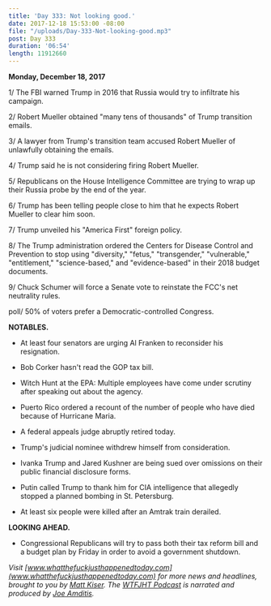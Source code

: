 ```yaml
---
title: 'Day 333: Not looking good.'
date: 2017-12-18 15:53:00 -08:00
file: "/uploads/Day-333-Not-looking-good.mp3"
post: Day 333
duration: '06:54'
length: 11912660
---
```


**Monday, December 18, 2017**

1/ The FBI warned Trump in 2016 that Russia would try to infiltrate his campaign.

2/ Robert Mueller obtained "many tens of thousands" of Trump transition emails.

3/ A lawyer from Trump's transition team accused Robert Mueller of unlawfully obtaining the emails.

4/ Trump said he is not considering firing Robert Mueller.

5/ Republicans on the House Intelligence Committee are trying to wrap up their Russia probe by the end of the year.

6/ Trump has been telling people close to him that he expects Robert Mueller to clear him soon.

7/ Trump unveiled his "America First" foreign policy.

8/ The Trump administration ordered the Centers for Disease Control and Prevention to stop using "diversity," "fetus," "transgender," "vulnerable," "entitlement," "science-based," and "evidence-based" in their 2018 budget documents.

9/ Chuck Schumer will force a Senate vote to reinstate the FCC's net neutrality rules.

poll/ 50% of voters prefer a Democratic-controlled Congress.

**NOTABLES.**

* At least four senators are urging Al Franken to reconsider his resignation.

* Bob Corker hasn't read the GOP tax bill.

* Witch Hunt at the EPA: Multiple employees have come under scrutiny after speaking out about the agency.

* Puerto Rico ordered a recount of the number of people who have died because of Hurricane Maria.

* A federal appeals judge abruptly retired today.

* Trump's judicial nominee withdrew himself from consideration.

* Ivanka Trump and Jared Kushner are being sued over omissions on their public financial disclosure forms.

* Putin called Trump to thank him for CIA intelligence that allegedly stopped a planned bombing in St. Petersburg.

* At least six people were killed after an Amtrak train derailed.

**LOOKING AHEAD.**

* Congressional Republicans will try to pass both their tax reform bill and a budget plan by Friday in order to avoid a government shutdown.

*Visit [www.whatthefuckjusthappenedtoday.com](www.whatthefuckjusthappenedtoday.com) for more news and headlines, brought to you by [Matt Kiser](https://twitter.com/Matt_Kiser). The [WTFJHT Podcast](https://whatthefuckjusthappenedtoday.com/podcasts/) is narrated and produced by [Joe Amditis](https://twitter.com/jsamditis).*